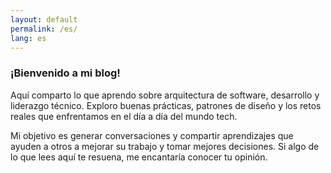 ```yaml
---
layout: default
permalink: /es/
lang: es
---
```


<h3>¡Bienvenido a mi blog!</h3>

Aquí comparto lo que aprendo sobre arquitectura de software, desarrollo y liderazgo técnico. 
Exploro buenas prácticas, patrones de diseño y los retos reales que enfrentamos en el día a día del mundo tech.

Mi objetivo es generar conversaciones y compartir aprendizajes que ayuden a otros a mejorar su trabajo y tomar mejores decisiones. 
Si algo de lo que lees aquí te resuena, me encantaría conocer tu opinión.
